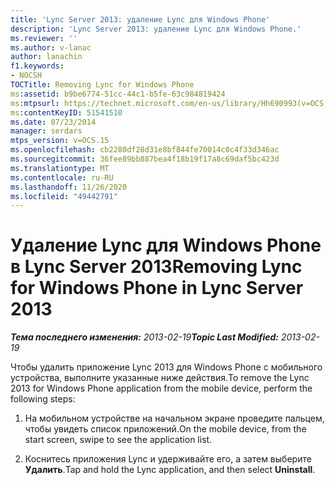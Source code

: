 ```yaml
---
title: 'Lync Server 2013: удаление Lync для Windows Phone'
description: 'Lync Server 2013: удаление Lync для Windows Phone.'
ms.reviewer: ''
ms.author: v-lanac
author: lanachin
f1.keywords:
- NOCSH
TOCTitle: Removing Lync for Windows Phone
ms:assetid: b9be6774-51cc-44c1-b5fe-63c984819424
ms:mtpsurl: https://technet.microsoft.com/en-us/library/Hh690993(v=OCS.15)
ms:contentKeyID: 51541510
ms.date: 07/23/2014
manager: serdars
mtps_version: v=OCS.15
ms.openlocfilehash: cb2280df28d31e8bf844fe70014c0c4f33d346ac
ms.sourcegitcommit: 36fee89bb887bea4f18b19f17a8c69daf5bc423d
ms.translationtype: MT
ms.contentlocale: ru-RU
ms.lasthandoff: 11/26/2020
ms.locfileid: "49442791"
---
```

# <a name="removing-lync-for-windows-phone-in-lync-server-2013"></a><span data-ttu-id="a4228-103">Удаление Lync для Windows Phone в Lync Server 2013</span><span class="sxs-lookup"><span data-stu-id="a4228-103">Removing Lync for Windows Phone in Lync Server 2013</span></span>

<div data-xmlns="http://www.w3.org/1999/xhtml">

<div class="topic" data-xmlns="http://www.w3.org/1999/xhtml" data-msxsl="urn:schemas-microsoft-com:xslt" data-cs="https://msdn.microsoft.com/">

<div data-asp="https://msdn2.microsoft.com/asp">



</div>

<div id="mainSection">

<div id="mainBody"><span data-ttu-id="a4228-104">

<span> </span></span><span class="sxs-lookup"><span data-stu-id="a4228-104">

<span> </span></span></span>

<span data-ttu-id="a4228-105">_**Тема последнего изменения:** 2013-02-19_</span><span class="sxs-lookup"><span data-stu-id="a4228-105">_**Topic Last Modified:** 2013-02-19_</span></span>

<span data-ttu-id="a4228-106">Чтобы удалить приложение Lync 2013 для Windows Phone с мобильного устройства, выполните указанные ниже действия.</span><span class="sxs-lookup"><span data-stu-id="a4228-106">To remove the Lync 2013 for Windows Phone application from the mobile device, perform the following steps:</span></span>

1.  <span data-ttu-id="a4228-107">На мобильном устройстве на начальном экране проведите пальцем, чтобы увидеть список приложений.</span><span class="sxs-lookup"><span data-stu-id="a4228-107">On the mobile device, from the start screen, swipe to see the application list.</span></span>

2.  <span data-ttu-id="a4228-108">Коснитесь приложения Lync и удерживайте его, а затем выберите **Удалить**.</span><span class="sxs-lookup"><span data-stu-id="a4228-108">Tap and hold the Lync application, and then select **Uninstall**.</span></span>

<span data-ttu-id="a4228-109"></div>

<span> </span>

</div>

</div>

</span><span class="sxs-lookup"><span data-stu-id="a4228-109"></div>

<span> </span>

</div>

</div>

</span></span></div>

